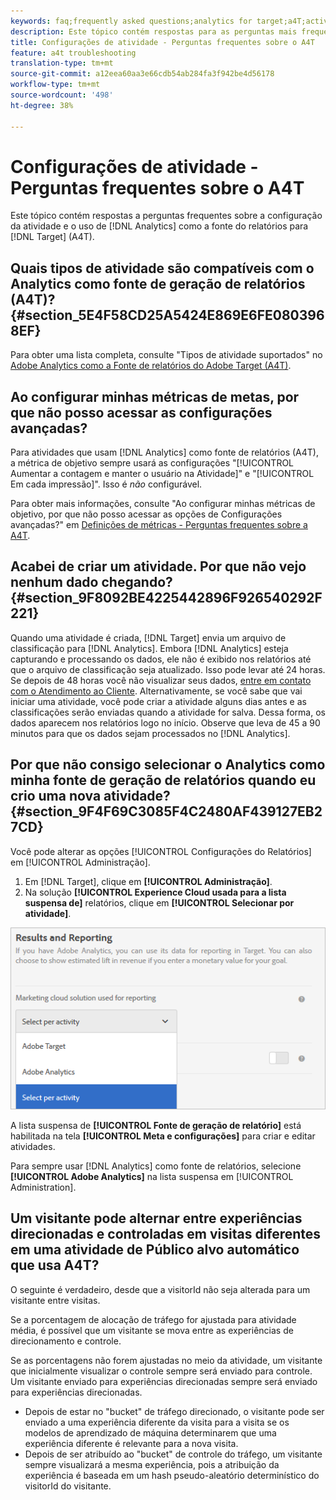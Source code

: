 ```yaml
---
keywords: faq;frequently asked questions;analytics for target;a4T;activity setup
description: Este tópico contém respostas para as perguntas mais frequentes sobre a configuração de atividades e o uso do Analytics como origem de geração de relatórios para o Target (A4T).
title: Configurações de atividade - Perguntas frequentes sobre o A4T
feature: a4t troubleshooting
translation-type: tm+mt
source-git-commit: a12eea60aa3e66cdb54ab284fa3f942be4d56178
workflow-type: tm+mt
source-wordcount: '498'
ht-degree: 38%

---
```



# Configurações de atividade - Perguntas frequentes sobre o A4T

Este tópico contém respostas a perguntas frequentes sobre a configuração da atividade e o uso de [!DNL Analytics] como a fonte do relatórios para [!DNL Target] (A4T).

## Quais tipos de atividade são compatíveis com o Analytics como fonte de geração de relatórios (A4T)? {#section_5E4F58CD25A5424E869E6FE0803968EF}

Para obter uma lista completa, consulte &quot;Tipos de atividade suportados&quot; no [Adobe Analytics como a Fonte de relatórios do Adobe Target (A4T)](/help/c-integrating-target-with-mac/a4t/a4t.md#concept_7540C8C04259434AB6EE33B09F47A1DE).

## Ao configurar minhas métricas de metas, por que não posso acessar as configurações avançadas?

Para atividades que usam [!DNL Analytics] como fonte de relatórios (A4T), a métrica de objetivo sempre usará as configurações &quot;[!UICONTROL Aumentar a contagem e manter o usuário na Atividade]&quot; e &quot;[!UICONTROL Em cada impressão]&quot;. Isso é *não* configurável.

Para obter mais informações, consulte &quot;Ao configurar minhas métricas de objetivo, por que não posso acessar as opções de Configurações avançadas?&quot; em [Definições de métricas - Perguntas frequentes sobre a A4T](/help/c-integrating-target-with-mac/a4t/r-a4t-faq/a4t-faq-metric-definition.md).

## Acabei de criar um atividade. Por que não vejo nenhum dado chegando?   {#section_9F8092BE4225442896F926540292F221}

Quando uma atividade é criada, [!DNL Target] envia um arquivo de classificação para [!DNL Analytics]. Embora [!DNL Analytics] esteja capturando e processando os dados, ele não é exibido nos relatórios até que o arquivo de classificação seja atualizado. Isso pode levar até 24 horas. Se depois de 48 horas você não visualizar seus dados, [entre em contato com o Atendimento ao Cliente](/help/cmp-resources-and-contact-information.md#reference_ACA3391A00EF467B87930A450050077C). Alternativamente, se você sabe que vai iniciar uma atividade, você pode criar a atividade alguns dias antes e as classificações serão enviadas quando a atividade for salva. Dessa forma, os dados aparecem nos relatórios logo no início. Observe que leva de 45 a 90 minutos para que os dados sejam processados no [!DNL Analytics].

## Por que não consigo selecionar o Analytics como minha fonte de geração de relatórios quando eu crio uma nova atividade?   {#section_9F4F69C3085F4C2480AF439127EB27CD}

Você pode alterar as opções [!UICONTROL Configurações do Relatórios] em [!UICONTROL Administração].

1. Em [!DNL Target], clique em **[!UICONTROL Administração]**.
1. Na solução **[!UICONTROL Experience Cloud usada para a lista suspensa de]** relatórios, clique em **[!UICONTROL Selecionar por atividade]**.

![](assets/select-per-activity.png)

A lista suspensa de **[!UICONTROL Fonte de geração de relatório]** está habilitada na tela **[!UICONTROL Meta e configurações]** para criar e editar atividades.

Para sempre usar [!DNL Analytics] como fonte de relatórios, selecione **[!UICONTROL Adobe Analytics]** na lista suspensa em [!UICONTROL Administration].

## Um visitante pode alternar entre experiências direcionadas e controladas em visitas diferentes em uma atividade de Público alvo automático que usa A4T?

O seguinte é verdadeiro, desde que a visitorId não seja alterada para um visitante entre visitas.

Se a porcentagem de alocação de tráfego for ajustada para atividade média, é possível que um visitante se mova entre as experiências de direcionamento e controle.

Se as porcentagens não forem ajustadas no meio da atividade, um visitante que inicialmente visualizar o controle sempre será enviado para controle. Um visitante enviado para experiências direcionadas sempre será enviado para experiências direcionadas.

* Depois de estar no &quot;bucket&quot; de tráfego direcionado, o visitante pode ser enviado a uma experiência diferente da visita para a visita se os modelos de aprendizado de máquina determinarem que uma experiência diferente é relevante para a nova visita.
* Depois de ser atribuído ao &quot;bucket&quot; de controle do tráfego, um visitante sempre visualizará a mesma experiência, pois a atribuição da experiência é baseada em um hash pseudo-aleatório determinístico do visitorId do visitante.
